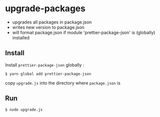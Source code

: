 # upgrade-packages

- upgrades all packages in package.json
- writes new version to package.json
- will format package.json if module 'prettier-package-json' is (globally) installed

## Install
Install `prettier-package-json` globally :

`$ yarn global add prettier-package-json`

copy `upgrade.js` into the directory where `package.json` is

## Run
`$ node upgrade.js`